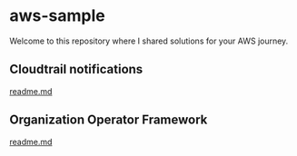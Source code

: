 # aws-sample

Welcome to this repository where I shared solutions for your AWS journey.

## Cloudtrail notifications
[readme.md](/cloudtrail-notifications/readme.md)


## Organization Operator Framework
[readme.md](/organizations-operator-framework/readme.md)